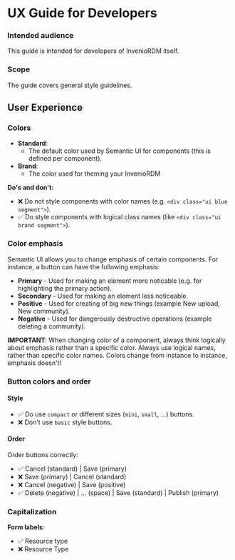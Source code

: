 # UX Guide for Developers

### Intended audience

This guide is intended for developers of InvenioRDM itself.

### Scope

The guide covers general style guidelines.

## User Experience

### Colors

- **Standard**:
    - The default color used by Semantic UI for components (this is defined per component).
- **Brand**:
    - The color used for theming your InvenioRDM

**Do's and don't:**

- ❌ Do not style components with color names (e.g. ``<div class="ui blue segment">``).
- ✅ Do style components with logical class names (like ``<div class="ui brand segment">``).

### Color emphasis

Semantic UI allows you to change emphasis of certain components. For instance, a button can have the following emphasis:

- **Primary** - Used for making an element more noticable (e.g. for highlighting the primary action).
- **Secondary** - Used for making an element less noticeable.
- **Positive** - Used for creating of big new things (example New upload, New community).
- **Negative** - Used for dangerously destructive operations (example deleting a community).

**IMPORTANT**: When changing color of a component, always think  logically about emphasis rather than a specific color. Always use logical names, rather than specific color names. Colors change from instance to instance, emphasis doesn't!

### Button colors and order

#### Style

- ✅ Do use ``compact`` or different sizes (``mini``, ``small``, ...) buttons.
- ❌ Don't use ``basic`` style buttons.

#### Order

Order buttons correctly:

- ✅ Cancel (standard) | Save (primary)
- ❌ Save (primary) | Cancel (standard)
- ❌ Cancel (negative) | Save (positive)
- ✅ Delete (negative) | ... (space) | Save (standard) | Publish (primary)

### Capitalization

**Form labels**:

- ✅ Resource type
- ❌ Resource Type
